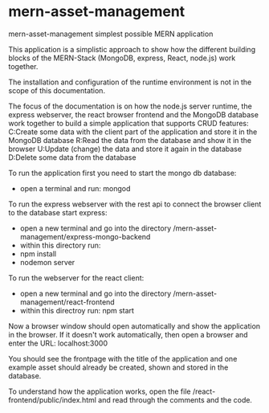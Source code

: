 # mern-asset-management
mern-asset-management simplest possible MERN application

This application is a simplistic approach to show how the different building blocks of the MERN-Stack (MongoDB, express, React, node.js) work together.

The installation and configuration of the runtime environment is not in the scope of this documentation.

The focus of the documentation is on how the node.js server runtime, the express webserver, the react browser frontend and the MongoDB database work together to build a simple application
that supports CRUD features:
C:Create some data with the client part of the application and store it in the MongoDB database
R:Read the data from the database and show it in the browser
U:Update (change) the data and store it again in the database
D:Delete some data from the database

To run the application first you need to start the mongo db database:
- open a terminal and run: mongod

To run the express webserver with the rest api to connect the browser client to the database start express:
- open a new terminal and go into the directory /mern-asset-management/express-mongo-backend
- within this directory run:
- npm install
- nodemon server

To run the webserver for the react client:
- open a new terminal and go into the directory /mern-asset-management/react-frontend
- within this directroy run: npm start

Now a browser window should open automatically and show the application in the browser.
If it doesn't work automatically, then open a browser and enter the URL: localhost:3000

You should see the frontpage with the title of the application and one example asset should already be created, shown and stored in the database.

To understand how the application works, open the file /react-frontend/public/index.html and read through the comments and the code.
